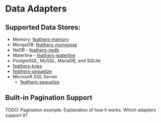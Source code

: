 # Data Adapters

## Supported Data Stores:
 - Memory: [feathers-memory](adapters.memory.md)
 - MongoDB: [feathers-mongoose](adapters.mongoose.md)
 - NeDB - [feathers-nedb](adapters.nedb.md)
 - Waterline - [feathers-waterline](adapters.waterline.md)
 - PostgreSQL, MySQL, MariaDB, and SQLite
  - [feathers-knex](adapters.knex.md)
  - [feathers-sequelize](adapters.sequelize.md)
 - Microsoft SQL Server
    - [feathers-sequelize](adapters.sequelize.md)
    
## Built-in Pagination Support
TODO: Pagination example.  Explanation of how it works.  Which adapters support it?